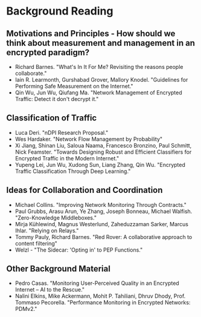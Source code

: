 # Background Reading

## Motivations and Principles - How should we think about measurement and management in an encrypted paradigm?

* Richard Barnes. "What's In It For Me? Revisiting the reasons people collaborate."
* Iain R. Learmonth, Gurshabad Grover, Mallory Knodel. "Guidelines for Performing Safe Measurement on the Internet."
* Qin Wu, Jun Wu, Qiufang Ma. "Network Management of Encrypted Traffic: Detect it don't decrypt it."

## Classification of Traffic

* Luca Deri. "nDPI Research Proposal."
* Wes Hardaker. "Network Flow Management by Probability"
* Xi Jiang, Shinan Liu, Saloua Naama, Francesco Bronzino, Paul Schmitt, Nick Feamster. "Towards Designing Robust and Efficient Classifiers for Encrypted Traffic in the Modern Internet."
* Yupeng Lei, Jun Wu, Xudong Sun, Liang Zhang, Qin Wu. "Encrypted Traffic Classification Through Deep Learning."

## Ideas for Collaboration and Coordination

* Michael Collins. "Improving Network Monitoring Through Contracts."
* Paul Grubbs, Arasu Arun, Ye Zhang, Joseph Bonneau, Michael Walfish. "Zero-Knowledge Middleboxes."
* Mirja Kühlewind, Magnus Westerlund, Zaheduzzaman Sarker, Marcus Ihlar. "Relying on Relays."
* Tommy Pauly, Richard Barnes. "Red Rover: A collaborative approach to content filtering"
* Welzl - "The Sidecar: 'Opting in' to PEP Functions."

## Other Background Material

* Pedro Casas. "Monitoring User-Perceived Quality in an Encrypted Internet – AI to the Rescue."
* Nalini Elkins, Mike Ackermann, Mohit P. Tahiliani, Dhruv Dhody, Prof. Tommaso Pecorella. "Performance Monitoring in Encrypted Networks: PDMv2."
